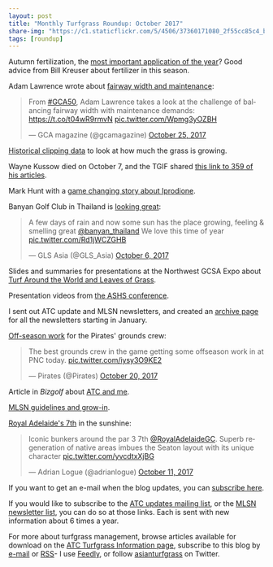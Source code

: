 ```yaml
---
layout: post
title: "Monthly Turfgrass Roundup: October 2017"
share-img: "https://c1.staticflickr.com/5/4506/37360171080_2f55cc85c4_b_d.jpg"
tags: [roundup]
---
```


Autumn fertilization, the [most important application of the year](http://www.asianturfgrass.com/2017-10-10-this-is-the-time-of-year-when/)? Good advice from Bill Kreuser about fertilizer in this season.

Adam Lawrence wrote about [fairway width and maintenance](https://twitter.com/gcamagazine/status/923137625837498368):

<blockquote class="twitter-tweet" data-lang="en"><p lang="en" dir="ltr">From <a href="https://twitter.com/hashtag/GCA50?src=hash&amp;ref_src=twsrc%5Etfw">#GCA50</a>, Adam Lawrence takes a look at the challenge of balancing fairway width with maintenance demands: <a href="https://t.co/t04wR9rmvN">https://t.co/t04wR9rmvN</a> <a href="https://t.co/Wpmg3yOZBH">pic.twitter.com/Wpmg3yOZBH</a></p>&mdash; GCA magazine (@gcamagazine) <a href="https://twitter.com/gcamagazine/status/923137625837498368?ref_src=twsrc%5Etfw">October 25, 2017</a></blockquote>
<script async src="https://platform.twitter.com/widgets.js" charset="utf-8"></script>

[Historical clipping data](http://www.asianturfgrass.com/2017-10-13-clipping-vol-avg/) to look at how much the grass is growing.

Wayne Kussow died on October 7, and the TGIF shared [this link to 359 of his articles](https://tic.msu.edu/tgif/flink?BORA=kussow). 

Mark Hunt with a [game changing story about Iprodione](http://weather.headlandamenity.com/2017/10/october-23rd/).

Banyan Golf Club in Thailand is [looking great](https://twitter.com/GLS_Asia/status/916186330341580800):

<blockquote class="twitter-tweet" data-lang="en"><p lang="en" dir="ltr">A few days of rain and now some sun has the place growing, feeling &amp; smelling great <a href="https://twitter.com/banyan_thailand?ref_src=twsrc%5Etfw">@banyan_thailand</a> We love this time of year <a href="https://t.co/Rd1jWCZGHB">pic.twitter.com/Rd1jWCZGHB</a></p>&mdash; GLS Asia (@GLS_Asia) <a href="https://twitter.com/GLS_Asia/status/916186330341580800?ref_src=twsrc%5Etfw">October 6, 2017</a></blockquote>
<script async src="https://platform.twitter.com/widgets.js" charset="utf-8"></script>

Slides and summaries for presentations at the Northwest GCSA Expo about [Turf Around the World and Leaves of Grass](http://www.asianturfgrass.com/2017-10-19-northwest-gcsa-presentations/).

Presentation videos from [the ASHS conference](http://www.asianturfgrass.com/2017-10-21-recorded-presentation-about-3-species-central-thailand/).

I sent out ATC update and MLSN newsletters, and created an [archive page](http://www.asianturfgrass.com/archive/) for all the newsletters starting in January.

[Off-season work](https://twitter.com/Pirates/status/921405820151181312) for the Pirates' grounds crew:

<blockquote class="twitter-tweet" data-lang="en"><p lang="en" dir="ltr">The best grounds crew in the game getting some offseason work in at PNC today. <a href="https://t.co/iysy3O9KE2">pic.twitter.com/iysy3O9KE2</a></p>&mdash; Pirates (@Pirates) <a href="https://twitter.com/Pirates/status/921405820151181312?ref_src=twsrc%5Etfw">October 20, 2017</a></blockquote>
<script async src="https://platform.twitter.com/widgets.js" charset="utf-8"></script>


Article in *Bizgolf* about [ATC and me](http://www.asianturfgrass.com/2017-10-23-bizgolf-cover-article/).

[MLSN guidelines and grow-in](http://www.asianturfgrass.com/2017-10-29-mlsn-growing-in-a-new-course/).

[Royal Adelaide's 7th](https://twitter.com/adrianlogue/status/918085876126588928) in the sunshine:

<blockquote class="twitter-tweet" data-lang="en"><p lang="en" dir="ltr">Iconic bunkers around the par 3 7th <a href="https://twitter.com/RoyalAdelaideGC?ref_src=twsrc%5Etfw">@RoyalAdelaideGC</a>. Superb regeneration of native areas imbues the Seaton layout with its unique character <a href="https://t.co/yvcdtxXjBG">pic.twitter.com/yvcdtxXjBG</a></p>&mdash; Adrian Logue (@adrianlogue) <a href="https://twitter.com/adrianlogue/status/918085876126588928?ref_src=twsrc%5Etfw">October 11, 2017</a></blockquote>
<script async src="https://platform.twitter.com/widgets.js" charset="utf-8"></script>

If you want to get an e-mail when the blog updates, you can [subscribe here](http://www.subscribepage.com/atc_blog_email).

If you would like to subscribe to the [ATC updates mailing list](http://www.subscribepage.com/atcupdate), or the [MLSN newsletter list](http://www.subscribepage.com/mlsn), you can do so at those links. Each is sent with new information about 6 times a year. 

For more about turfgrass management, browse articles available for download on the [ATC Turfgrass Information page](http://www.micahwoods.typepad.com/test_static/turf-information.html), subscribe to this blog by [e-mail](http://www.subscribepage.com/atc_blog_email) or [RSS](http://www.asianturfgrass.com/feed.xml)- I use [Feedly](http://cloud.feedly.com/#welcome), or follow [asianturfgrass](https://twitter.com/asianturfgrass) on Twitter.
